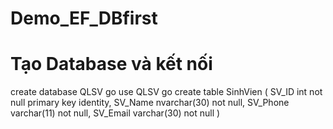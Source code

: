 # Demo_EF_DBfirst
# Tạo Database và kết nối
create database QLSV
go
use QLSV
go
create table SinhVien (
SV_ID int not null primary key identity,
SV_Name nvarchar(30) not null,
SV_Phone varchar(11) not null,
SV_Email varchar(30) not null
)
